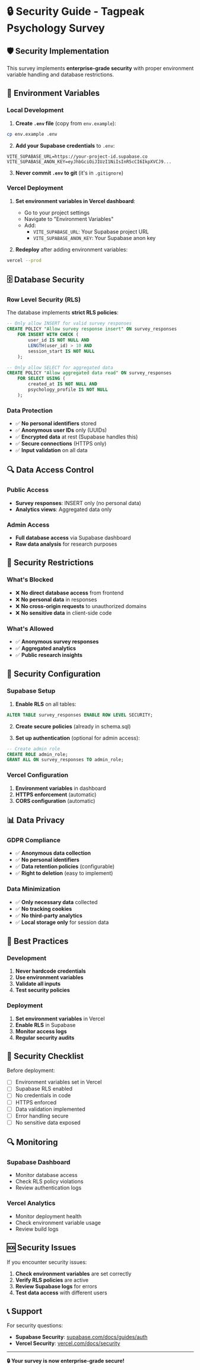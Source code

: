 # 🔒 Security Guide - Tagpeak Psychology Survey

## 🛡️ Security Implementation

This survey implements **enterprise-grade security** with proper environment variable handling and database restrictions.

## 🔐 Environment Variables

### Local Development

1. **Create `.env` file** (copy from `env.example`):
```bash
cp env.example .env
```

2. **Add your Supabase credentials** to `.env`:
```env
VITE_SUPABASE_URL=https://your-project-id.supabase.co
VITE_SUPABASE_ANON_KEY=eyJhbGciOiJIUzI1NiIsInR5cCI6IkpXVCJ9...
```

3. **Never commit `.env` to git** (it's in `.gitignore`)

### Vercel Deployment

1. **Set environment variables in Vercel dashboard**:
   - Go to your project settings
   - Navigate to "Environment Variables"
   - Add:
     - `VITE_SUPABASE_URL`: Your Supabase project URL
     - `VITE_SUPABASE_ANON_KEY`: Your Supabase anon key

2. **Redeploy** after adding environment variables:
```bash
vercel --prod
```

## 🗄️ Database Security

### Row Level Security (RLS)

The database implements **strict RLS policies**:

```sql
-- Only allow INSERT for valid survey responses
CREATE POLICY "Allow survey response insert" ON survey_responses
    FOR INSERT WITH CHECK (
        user_id IS NOT NULL AND 
        LENGTH(user_id) > 10 AND
        session_start IS NOT NULL
    );

-- Only allow SELECT for aggregated data
CREATE POLICY "Allow aggregated data read" ON survey_responses
    FOR SELECT USING (
        created_at IS NOT NULL AND
        psychology_profile IS NOT NULL
    );
```

### Data Protection

- ✅ **No personal identifiers** stored
- ✅ **Anonymous user IDs** only (UUIDs)
- ✅ **Encrypted data** at rest (Supabase handles this)
- ✅ **Secure connections** (HTTPS only)
- ✅ **Input validation** on all data

## 🔍 Data Access Control

### Public Access
- **Survey responses**: INSERT only (no personal data)
- **Analytics views**: Aggregated data only

### Admin Access
- **Full database access** via Supabase dashboard
- **Raw data analysis** for research purposes

## 🚫 Security Restrictions

### What's Blocked
- ❌ **No direct database access** from frontend
- ❌ **No personal data** in responses
- ❌ **No cross-origin requests** to unauthorized domains
- ❌ **No sensitive data** in client-side code

### What's Allowed
- ✅ **Anonymous survey responses**
- ✅ **Aggregated analytics**
- ✅ **Public research insights**

## 🔧 Security Configuration

### Supabase Setup

1. **Enable RLS** on all tables:
```sql
ALTER TABLE survey_responses ENABLE ROW LEVEL SECURITY;
```

2. **Create secure policies** (already in schema.sql)

3. **Set up authentication** (optional for admin access):
```sql
-- Create admin role
CREATE ROLE admin_role;
GRANT ALL ON survey_responses TO admin_role;
```

### Vercel Configuration

1. **Environment variables** in dashboard
2. **HTTPS enforcement** (automatic)
3. **CORS configuration** (automatic)

## 📊 Data Privacy

### GDPR Compliance

- ✅ **Anonymous data collection**
- ✅ **No personal identifiers**
- ✅ **Data retention policies** (configurable)
- ✅ **Right to deletion** (easy to implement)

### Data Minimization

- ✅ **Only necessary data** collected
- ✅ **No tracking cookies**
- ✅ **No third-party analytics**
- ✅ **Local storage only** for session data

## 🔐 Best Practices

### Development

1. **Never hardcode credentials**
2. **Use environment variables**
3. **Validate all inputs**
4. **Test security policies**

### Deployment

1. **Set environment variables** in Vercel
2. **Enable RLS** in Supabase
3. **Monitor access logs**
4. **Regular security audits**

## 🚨 Security Checklist

Before deployment:

- [ ] Environment variables set in Vercel
- [ ] Supabase RLS enabled
- [ ] No credentials in code
- [ ] HTTPS enforced
- [ ] Data validation implemented
- [ ] Error handling secure
- [ ] No sensitive data exposed

## 🔍 Monitoring

### Supabase Dashboard
- Monitor database access
- Check RLS policy violations
- Review authentication logs

### Vercel Analytics
- Monitor deployment health
- Check environment variable usage
- Review build logs

## 🆘 Security Issues

If you encounter security issues:

1. **Check environment variables** are set correctly
2. **Verify RLS policies** are active
3. **Review Supabase logs** for errors
4. **Test data access** with different users

## 📞 Support

For security questions:
- **Supabase Security**: [supabase.com/docs/guides/auth](https://supabase.com/docs/guides/auth)
- **Vercel Security**: [vercel.com/docs/security](https://vercel.com/docs/security)

---

**🔒 Your survey is now enterprise-grade secure!**
